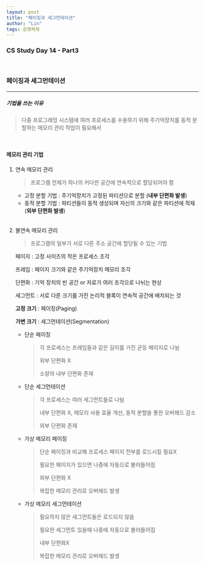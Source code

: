 ```yaml
---
layout: post
title: "페이징과 세그먼테이션"
author: "Lin"
tags: 운영체제 
---
```

### CS Study Day 14 - Part3

<br>

### 페이징과 세그먼테이션

---

##### 기법을 쓰는 이유

> 다중 프로그래밍 시스템에 여러 프로세스를 수용하기 위해 주기억장치를 동적 분할하는 메모리 관리 작업이 필요해서

<br>

#### 메모리 관리 기법

1. 연속 메모리 관리

   > 프로그램 전체가 하나의 커다란 공간에 연속적으로 할당되어야 함

   - 고정 분할 기법 : 주기억장치가 고정된 파티션으로 분할 (**내부 단편화 발생**)
   - 동적 분할 기법 : 파티션들이 동적 생성되며 자신의 크기와 같은 파티션에 적재 (**외부 단편화 발생**)

   <br>

2. 불연속 메모리 관리

   > 프로그램의 일부가 서로 다른 주소 공간에 할당될 수 있는 기법

   페이지 : 고정 사이즈의 작은 프로세스 조각

   프레임 : 페이지 크기와 같은 주기억장치 메모리 조각

   단편화 : 기억 장치의 빈 공간 or 자료가 여러 조각으로 나뉘는 현상

   세그먼트 : 서로 다른 크기를 가진 논리적 블록이 연속적 공간에 배치되는 것
   <br>

   **고정 크기** : 페이징(Paging)

   **가변 크기** : 세그먼테이션(Segmentation)
   <br>

   - 단순 페이징

     > 각 프로세스는 프레임들과 같은 길이를 가진 균등 페이지로 나뉨
     >
     > 외부 단편화 X
     >
     > 소량의 내부 단편화 존재

   - 단순 세그먼테이션

     > 각 프로세스는 여러 세그먼트들로 나뉨
     >
     > 내부 단편화 X, 메모리 사용 효율 개선, 동적 분할을 통한 오버헤드 감소
     >
     > 외부 단편화 존재

   - 가상 메모리 페이징

     > 단순 페이징과 비교해 프로세스 페이지 전부를 로드시킬 필요X
     >
     > 필요한 페이지가 있으면 나중에 자동으로 불러들어짐
     >
     > 외부 단편화 X
     >
     > 복잡한 메모리 관리로 오버헤드 발생

   - 가상 메모리 세그먼테이션

     > 필요하지 않은 세그먼트들은 로드되지 않음
     >
     > 필요한 세그먼트 있을때 나중에 자동으로 불러들어짐
     >
     > 내부 단편화X
     >
     > 복잡한 메모리 관리로 오버헤드 발생
